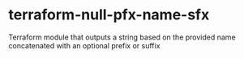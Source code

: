 # terraform-null-pfx-name-sfx
Terraform module that outputs a string based on the provided name concatenated with an optional prefix or suffix
